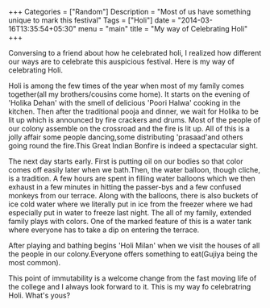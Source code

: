 +++
Categories = ["Random"]
Description = "Most of us have something unique to mark this festival"
Tags = ["Holi"]
date = "2014-03-16T13:35:54+05:30"
menu = "main"
title = "My way of Celebrating Holi"
+++

Conversing to a friend about how he celebrated holi, I realized how different our ways are to celebrate this auspicious festival. Here is my way of celebrating Holi.

Holi is among the few times of the  year when most of my family comes together(all my brothers/cousins come home). It starts on the evening of 'Holika Dehan' with the smell of delicious 'Poori Halwa' cooking in the kitchen. Then after the traditional pooja and dinner, we wait for Holika to be lit up which is announced by fire crackers and drums. Most of the people of our colony assemble on the crossroad and the fire is lit up. All of this is a jolly affair some people dancing,some distributing 'prasaad'and others going round the fire.This Great Indian Bonfire is indeed a spectacular sight. 

The next day starts early. First is putting oil on our bodies so that color comes off easily later when we bath.Then, the water balloon, though cliche, is a tradition. A few hours are spent in filling water balloons which we then exhaust in a few minutes in hitting the passer-bys and a few confused monkeys from our terrace. Along with the balloons, there is also buckets of ice cold water where we literally put in ice from the freezer where we had especially put in water to freeze last night. The all of my family, extended family plays with colors. One of the marked feature of this is a water tank where everyone has to take a dip on entering the terrace.

After playing and bathing begins 'Holi Milan' when we visit the houses of all the people in our colony.Everyone offers something to eat(Gujiya being the most common).

This point of immutability is a welcome change from the fast moving life of the college and I always look forward to it. This is my way fo celebratring Holi. What's yous?